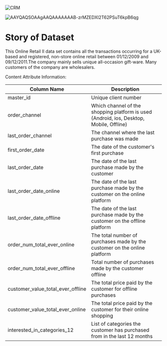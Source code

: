 ![CRM](https://user-images.githubusercontent.com/122373044/225986650-c81e1e32-ef2c-4d30-a18f-59bf96fd3a92.png)

![AAYQAQSOAAgAAQAAAAAAAB-zrMZEDXI2T62PSuT6kpB6qg](https://user-images.githubusercontent.com/122373044/227516807-8a9e01c1-fe15-460f-bdeb-fd8c56001fd6.png)


# Story of Dataset

This Online Retail II data set contains all the transactions occurring for a UK-based and registered,
non-store online retail between 01/12/2009 and 09/12/2011.The company mainly sells unique all-occasion gift-ware.
Many customers of the company are wholesalers.

Content
Attribute Information:

| Column Name                          | Description                                                                                     |
|--------------------------------------|-------------------------------------------------------------------------------------------------|
| master_id                            | Unique client number                                                                             |
| order_channel                        | Which channel of the shopping platform is used (Android, ios, Desktop, Mobile, Offline)         |
| last_order_channel                   | The channel where the last purchase was made                                                   |
| first_order_date                     | The date of the customer's first purchase                                                       |
| last_order_date                      | The date of the last purchase made by the customer                                               |
| last_order_date_online               | The date of the last purchase made by the customer on the online platform                       |
| last_order_date_offline              | The date of the last purchase made by the customer on the offline platform                      |
| order_num_total_ever_online          | The total number of purchases made by the customer on the online platform                      |
| order_num_total_ever_offline         | Total number of purchases made by the customer offline                                          |
| customer_value_total_ever_offline    | The total price paid by the customer for offline purchases                                      |
| customer_value_total_ever_online     | The total price paid by the customer for their online shopping                                  |
| interested_in_categories_12          | List of categories the customer has purchased from in the last 12 months                        |
